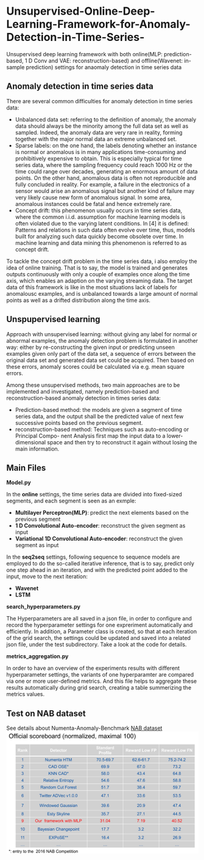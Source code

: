 # Unsupervised-Online-Deep-Learning-Framework-for-Anomaly-Detection-in-Time-Series-
Unsupervised deep learning framework with both online(MLP: prediction-based, 1 D Conv and VAE: reconstruction-based) and offline(Wavenet: in-sample prediction) settings for anaomaly detection in time series data

## Anomaly detection in time series data
There are several common difficulties for anomaly detection in time series data:
* Unbalanced data set: referring to the definition of anomaly, the anomaly data should always be the minority among the full data set as well as sampled. Indeed, the anomaly data are very rare in reality, forming together with the major normal data an extreme
unbalanced set.
* Sparse labels: on the one hand, the labels denoting whether an instance is normal or anomalous is in many applications time-consuming and prohibitively expensive to obtain. This is especially typical for time series data, where the sampling frequency could reach 1000 Hz or the time could range over decades, generating an enormous amount of data points. On the other hand, anomalous data is often not reproducible and fully concluded in reality. For example, a failure in the electronics of a sensor would arise an anomalous signal but another kind of failure may very likely cause new form of anomalous signal. In some area, anomalous instances could be fatal and hence extremely
rare.
* Concept drift: this phenomenon usually occurs in time series data, where the common i.i.d. assumption for machine learning models is often violated due to the varying latent conditions. In [4] it is defined: Patterns and relations in such data often evolve over time, thus, models built for analyzing such data quickly become obsolete over time. In machine learning and data mining this phenomenon is referred to as concept drift.

To tackle the concept drift problem in the time series data, i also employ the idea of online training. That is to say, the model is trained and generates outputs continuously with only a couple of examples once along the time axis, which enables an adaption on the
varying streaming data. The target data of this framework is like in the most situations lack of labels for anomalousc examples, and is unbalanced towards a large amount of normal points as well as a drifted distribution along the time axis.

## Unspupervised learning

Approach with unsupervised learning: without giving any label for normal or abnormal examples, the anomaly detection problem is formulated in another way: either by re-constructing the given input or predicting unseen examples given only part of the data set, a sequence of errors between the original data set and generated data set could be acquired. Then based on these errors, anomaly scores could be calculated via e.g. mean square errors.

Among these unsupervised methods, two main approaches are to be implemented and investigated, namely prediction-based and
reconstruction-based anomaly detection in times series data:

* Prediction-based method: the models are given a segment of time series data, and the
output shall be the predicted value of next few successive points based on the previous
segment.
* reconstruction-based method: Techniques such as auto-encoding or Principal Compo-
nent Analysis first map the input data to a lower-dimensional space and then try to
reconstruct it again without losing the main information.

## Main Files

**Model.py**

In the **online** settings, the time series data are divided into fixed-sized segments, and each segment is seen as an exmple:

* **Multilayer Perceptron(MLP)**: predict the next elements based on the previous segment
* **1 D Convolutional Auto-encoder**: reconstruct the given segment as input
* **Variational 1D Convolutional Auto-encoder**: reconstruct the given segment as input

In the **seq2seq** settings,  following sequence to sequence models are employed to do the so-called iterative inference, that is to say, predict only one step ahead in an iteration, and with the predicted point added to the input, move to the next iteration:
* **Wavenet** 
* **LSTM**

**search_hyperparameters.py**

The Hyperparameters are all saved in a json file, in order to configure and record the hyperparameter settings for one expreriment automatically and efficiently. In addition, a Parameter class is created, so that at each iteration of the grid search, the settings could be updated and saved into a related json file, under the test subdirectory. Take a look at the code for details.

**metrics_aggregation.py**

In order to have an overview of the experiments results with different hyperparameter settings, the variants of one hyperparamter are compared via one or more user-defined metrics. And this file helps to aggregate these results automatically during grid search, creating a table summerizing the metrics values.

## Test on NAB dataset
See details about Numenta-Anomaly-Benchmark [NAB dataset](https://numenta.com/machine-intelligence-technology/numenta-anomaly-benchmark/)
![Test Reults in comparison to Entries to the 2016 NAB competition](results.png)


